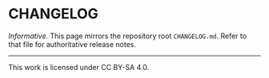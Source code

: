 # CHANGELOG

_Informative._ This page mirrors the repository root `CHANGELOG.md`. Refer to that file for authoritative release notes.

---

This work is licensed under CC BY-SA 4.0.
